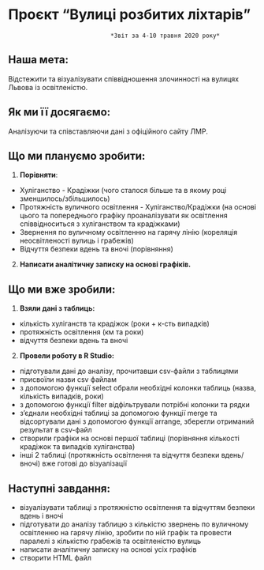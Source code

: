 # **Проєкт “Вулиці розбитих ліхтарів”**
                                 *Звіт за 4-10 травня 2020 року* 

## Наша мета: 
Відстежити та візуалізувати співвідношення злочинності на вулицях Львова із освітленістю.

## Як ми її досягаємо: 
Аналізуючи та співставляючи дані з офіційного сайту ЛМР.

## Що ми плануємо зробити:  

1.	**Порівняти**:
* Хуліганство - Крадіжки (чого сталося більше та в якому році зменшилось/збільшилось)
* Протяжність вуличного освітлення - Хуліганство/Крадіжки (на основі цього та попереднього графіку проаналізувати як освітлення співвідноситься з хуліганством та крадіжками)
* Звернення по вуличному освітленню на гарячу лінію (кореляція неосвітленості вулиць і грабежів)
* Відчуття безпеки вдень та вночі (порівняння)
2.	**Написати аналітичну записку на основі графіків.**

## Що ми вже зробили: 

1.	**Взяли дані з таблиць:**
* кількість хуліганств та крадіжок (роки + к-сть випадків)
* протяжність освітлення (км та роки)
* відчуття безпеки вдень та вночі

2.	**Провели роботу в R Studio:**
* підготували дані до аналізу, прочитавши csv-файли з таблицями
* присвоїли назви csv файлам
* з допомогою функції select обрали необхідні колонки таблиць (назва, кількість випадків, роки)
* з допомогою функції filter відфільтрували потрібні колонки та рядки
* з’єднали необхідні таблиці за допомогою функції merge та відсортували дані з допомогою функції arrange, зберегли отриманий результат в csv-файл
* створили графіки на основі першої таблиці (порівняння кількості крадіжок та випадків хуліганства)
* інші 2 таблиці (протяжність освітлення та відчуття безпеки вдень/вночі) вже готові до візуалізації

## Наступні завдання: 
* візуалізувати таблиці з протяжністю освітлення та відчуттям безпеки вдень і вночі
* підготувати до аналізу таблицю з кількістю звернень по вуличному освітленню на гарячу лінію, зробити по ній графік та провести паралелі з кількістю грабежів та освітленістю вулиць
* написати аналітичну записку на основі усіх графіків
* створити HTML файл

